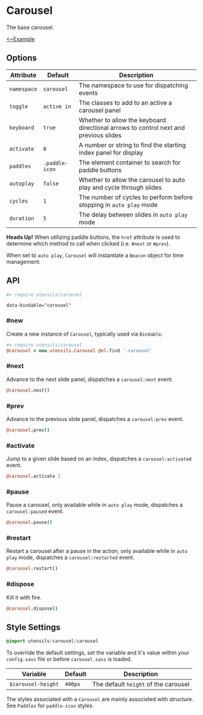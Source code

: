 # Carousel
The base carousel.

[<~Example](markup/carousel.html.haml)

## Options

Attribute           | Default         | Description
------------------- | --------------- | -------------------------------------------
`namespace`         | `carousel`      | The namespace to use for dispatching events
`toggle`            | `active in`     | The classes to add to an active a carousel panel
`keyboard`          | `true`          | Whether to allow the keyboard directional arrows to control next and previous slides
`activate`          | `0`             | A number or string to find the starting index panel for display
`paddles`           | `.paddle-icon`  | The element container to search for paddle buttons
`autoplay`          | `false`         | Whether to allow the carousel to auto play and cycle through slides
`cycles`            | `1`             | The number of cycles to perform before stopping in `auto play` mode
`duration`          | `5`             | The delay between slides in `auto play` mode

**Heads Up!** When utilizing paddle buttons, the `href` attribute is used to determine
which method to call when clicked (i.e. `#next` or `#prev`).

When set to `auto play`, `Carousel` will instantiate a `Beacon` object
for time management.


## API
```coffee
#= require utensils/carousel
```

```haml
data-bindable="carousel"
```

### #new
Create a new instance of `Carousel`, typically used via `Bindable`. 

```coffee
#= require utensils/carousel
@carousel = new utensils.Carousel @el.find '.carousel'
```

### #next
Advance to the next slide panel, dispatches a `carousel:next` event.

```coffee
@carousel.next()
```

### #prev
Advance to the previous slide panel, dispatches a `carousel:prev` event.

```coffee
@carousel.prev()
```

### #activate
Jump to a given slide based on an index, dispatches a
`carousel:activated` event.

```coffee
@carousel.activate 2
```

### #pause
Pause a carousel, only available while in `auto play` mode, dispatches a
`carousel:paused` event.

```coffee
@carousel.pause()
```

### #restart
Restart a carousel after a pause in the action, only available while in
`auto play` mode, dispatches a `carousel:restarted` event.

```coffee
@carousel.restart()
```

### #dispose
Kill it with fire.

```coffee
@carousel.dispose()
```

## Style Settings
```sass
@import utensils/carousel/carousel
```

To override the default settings, set the variable and it's value
within your `config.sass` file or before `carousel.sass` is loaded.

Variable            | Default        | Description
------------------- | -------------- | -------------------------------------------
`$carousel-height`  | `400px`        | The default `height` of the carousel

The styles associated with a `Carousel` are mainly associated with
structure. See `Paddles` for `paddle-icon` styles.

